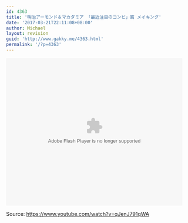```yaml
---
id: 4363
title: '明治アーモンド＆マカダミア 「最近注目のコンビ」篇 メイキング'
date: '2017-03-21T22:11:08+08:00'
author: Michael
layout: revision
guid: 'http://www.gakky.me/4363.html'
permalink: '/?p=4363'
---
```


<embed height="400" src="http://www.tudou.com/v/FGbqcwI0Wi4/&bid=05&rpid=51229674&resourceId=51229674_05_05_99/v.swf" type="application/x-shockwave-flash" width="480"></embed>

Source: <https://www.youtube.com/watch?v=qJenJ791qWA>
